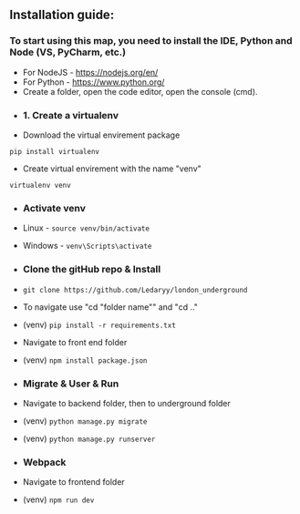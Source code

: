 ## Installation guide:

### To start using this map, you need to install the IDE, Python and Node (VS, PyCharm, etc.)
- For NodeJS - https://nodejs.org/en/
- For Python - https://www.python.org/
- Create a folder, open the code editor, open the console (cmd).
- ### 1. Create a virtualenv
- Download the virtual envirement package
```Shell
pip install virtualenv
```
- Create virtual envirement with the name "venv"
```Shell
virtualenv venv
```

- ### Activate venv
- Linux - ``` source venv/bin/activate ```
- Windows - ``` venv\Scripts\activate ```

- ### Clone the gitHub repo & Install
- ``` git clone https://github.com/Ledaryy/london_underground ```
- To navigate use "cd "folder name"" and "cd .."
- (venv) ``` pip install -r requirements.txt ```
- Navigate to front end folder
- (venv) ``` npm install package.json ```

- ### Migrate & User & Run
- Navigate to backend folder, then to underground folder
- (venv) ``` python manage.py migrate ```
- (venv) ``` python manage.py runserver ```

- ### Webpack
- Navigate to frontend folder
- (venv) ``` npm run dev ```
